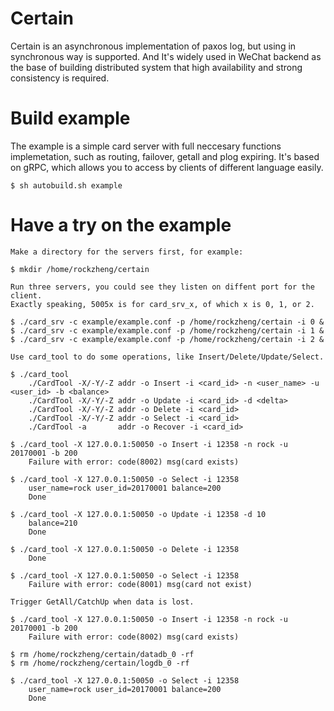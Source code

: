 # Certain

Certain is an asynchronous implementation of paxos log, but using in synchronous way is supported. And It's widely used in WeChat backend as the base of building distributed system that high availability and strong consistency is required.

# Build example

The example is a simple card server with full neccesary functions implemetation, such as routing, failover, getall and plog expiring. It's based on gRPC, which allows you to access by clients of different language easily.

    $ sh autobuild.sh example

# Have a try on the example
    
    Make a directory for the servers first, for example:
    
    $ mkdir /home/rockzheng/certain
    
    Run three servers, you could see they listen on diffent port for the client.
    Exactly speaking, 5005x is for card_srv_x, of which x is 0, 1, or 2.
    
    $ ./card_srv -c example/example.conf -p /home/rockzheng/certain -i 0 &
    $ ./card_srv -c example/example.conf -p /home/rockzheng/certain -i 1 &
    $ ./card_srv -c example/example.conf -p /home/rockzheng/certain -i 2 &
    
    Use card_tool to do some operations, like Insert/Delete/Update/Select.
    
    $ ./card_tool
        ./CardTool -X/-Y/-Z addr -o Insert -i <card_id> -n <user_name> -u <user_id> -b <balance>
        ./CardTool -X/-Y/-Z addr -o Update -i <card_id> -d <delta>
        ./CardTool -X/-Y/-Z addr -o Delete -i <card_id>
        ./CardTool -X/-Y/-Z addr -o Select -i <card_id>
        ./CardTool -a       addr -o Recover -i <card_id>
        
    $ ./card_tool -X 127.0.0.1:50050 -o Insert -i 12358 -n rock -u 20170001 -b 200
        Failure with error: code(8002) msg(card exists)
        
    $ ./card_tool -X 127.0.0.1:50050 -o Select -i 12358
        user_name=rock user_id=20170001 balance=200
        Done
        
    $ ./card_tool -X 127.0.0.1:50050 -o Update -i 12358 -d 10
        balance=210
        Done
        
    $ ./card_tool -X 127.0.0.1:50050 -o Delete -i 12358
        Done
        
    $ ./card_tool -X 127.0.0.1:50050 -o Select -i 12358
        Failure with error: code(8001) msg(card not exist)
        
    Trigger GetAll/CatchUp when data is lost.
        
    $ ./card_tool -X 127.0.0.1:50050 -o Insert -i 12358 -n rock -u 20170001 -b 200
        Failure with error: code(8002) msg(card exists)
        
    $ rm /home/rockzheng/certain/datadb_0 -rf
    $ rm /home/rockzheng/certain/logdb_0 -rf
        
    $ ./card_tool -X 127.0.0.1:50050 -o Select -i 12358
        user_name=rock user_id=20170001 balance=200
        Done
